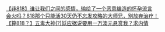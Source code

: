 [【非818】谁让我们之间的感情，输给了一个恶意编造的怀孕流言](http://tieba.baidu.com/p/2640580299?see_lz=1&pn=)   
[会火吗？818那个只能活30天仍不忘发攻略的大师兄，别放弃治疗！](http://tieba.baidu.com/p/2640427511?see_lz=1&pn=)   
[【算818？】五毒大神(?)妖应据说要用一万澳元悬赏我？求内情](http://tieba.baidu.com/p/2640107237?see_lz=1&pn=)   
